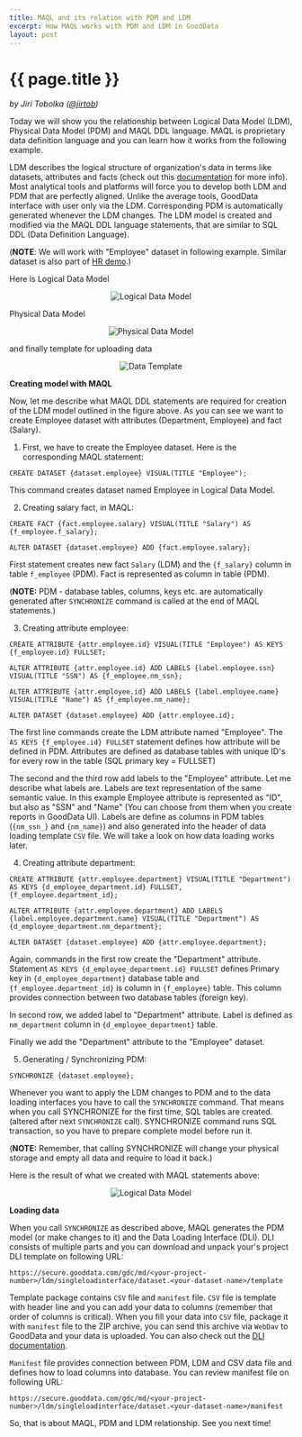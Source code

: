 ```yaml
---
title: MAQL and its relation with PDM and LDM
excerpt: How MAQL works with PDM and LDM in GoodData
layout: post
---
```


# {{ page.title }}
_by Jiri Tobolka ([@jirtob](http://twitter.com/jirtob))_

Today we will show you the relationship between Logical Data Model (LDM), Physical Data Model (PDM) and MAQL DDL language. MAQL is proprietary data definition language and you can learn how it works from the following example. 

LDM describes the logical structure of organization's data in terms like datasets, attributes and facts (check out this [documentation](http://developer.gooddata.com/api/maql-ddl.html) for more info). Most analytical tools and platforms will force you to develop both LDM and PDM that are perfectly aligned. Unlike the average tools, GoodData interface with user only via the LDM. Corresponding PDM is automatically generated whenever the LDM changes. The LDM model is created and modified via the MAQL DDL language statements, that are similar to SQL DDL (Data Definition Language).

(**NOTE**: We will work with "Employee" dataset in following example. Similar dataset is also part of [HR demo](http://developer.gooddata.com/api/maql-ddl.html).)

Here is Logical Data Model

<p>
<center><img src="{{ site.root }}/images/posts/ldm-model.png" alt="Logical Data Model"></center>
</p>

Physical Data Model

<p>
<center><img src="{{ site.root }}/images/posts/pdm-model.png" alt="Physical Data Model"></center>
</p>

and finally template for uploading data

<p>
<center><img src="{{ site.root }}/images/posts/data-template.png" alt="Data Template"></center>
</p>

**Creating model with MAQL**

Now, let me describe what MAQL DDL statements are required for creation of the LDM model outlined in the figure above. As you can see we want to create Employee dataset with attributes (Department, Employee) and fact (Salary).

1. First, we have to create the Employee dataset. Here is the corresponding MAQL statement:

`CREATE DATASET {dataset.employee} VISUAL(TITLE "Employee");`

This command creates dataset named Employee in Logical Data Model.

2. Creating salary fact, in MAQL:

`CREATE FACT {fact.employee.salary} VISUAL(TITLE "Salary") AS {f_employee.f_salary};`

`ALTER DATASET {dataset.employee} ADD {fact.employee.salary};`

First statement creates new fact `Salary` (LDM) and the `{f_salary}` column in table `f_employee` (PDM). Fact is represented as column in table (PDM).

(**NOTE:** PDM - database tables, columns, keys etc. are automatically generated after `SYNCHRONIZE` command is called at the end of MAQL statements.)  

3. Creating attribute employee:

`CREATE ATTRIBUTE {attr.employee.id} VISUAL(TITLE "Employee") AS KEYS {f_employee.id} FULLSET;`

`ALTER ATTRIBUTE {attr.employee.id} ADD LABELS {label.employee.ssn} VISUAL(TITLE "SSN") AS {f_employee.nm_ssn};`

`ALTER ATTRIBUTE {attr.employee.id} ADD LABELS {label.employee.name} VISUAL(TITLE "Name") AS {f_employee.nm_name};`

`ALTER DATASET {dataset.employee} ADD {attr.employee.id};`

The first line commands create the LDM attribute named "Employee". The `AS KEYS {f_employee.id} FULLSET` statement defines how attribute will be defined in PDM. Attributes are defined as database tables with unique ID's for every row in the table (SQL primary key = FULLSET) 

The second and the third row add labels to the "Employee" attribute. Let me describe what labels are. Labels are text representation of the same semantic value. In this example Employee attribute is represented as "ID", but also as "SSN" and "Name" (You can choose from them when you create reports in GoodData UI). Labels are define as columns in PDM tables (`{nm_ssn_}` and `{nm_name}`) and also generated into the header of data loading template `CSV` file. We will take a look on how data loading works later. 

4. Creating attribute department:

`CREATE ATTRIBUTE {attr.employee.department} VISUAL(TITLE "Department") AS KEYS {d_employee_department.id} FULLSET, {f_employee.department_id};`

`ALTER ATTRIBUTE {attr.employee.department} ADD LABELS {label.employee.department.name} VISUAL(TITLE "Department") AS {d_employee_department.nm_department};`

`ALTER DATASET {dataset.employee} ADD {attr.employee.department};`

Again, commands in the first row create the "Department" attribute. Statement `AS KEYS {d_employee_department.id} FULLSET` defines Primary key in `{d_employee_department}` database table and `{f_employee.department_id}` is column in `{f_employee}` table. This column provides connection between two database tables (foreign key).

In second row, we added label to "Department" attribute. Label is defined as `nm_department` column in `{d_employee_department}` table. 

Finally we add the "Department" attribute to the "Employee" dataset.

5. Generating / Synchronizing PDM:

`SYNCHRONIZE {dataset.employee};`

Whenever you want to apply the LDM changes to PDM and to the data loading interfaces you have to call the `SYNCHRONIZE` command. That means when you call SYNCHRONIZE for the first time, SQL tables are created. (altered after next `SYNCHRONIZE` call). SYNCHRONIZE command runs SQL transaction, so you have to prepare complete model before run it.

(**NOTE:** Remember, that calling SYNCHRONIZE will change your physical storage and empty all data and require to load it back.)

Here is the result of what we created with MAQL statements above:

<p>
<center><img src="{{ site.root }}/images/posts/maql-generating.png" alt="Logical Data Model"></center>
</p>

**Loading data**

When you call `SYNCHRONIZE` as described above, MAQL generates the PDM model (or make changes to it) and the Data Loading Interface (DLI). DLI consists of multiple parts and you can download and unpack your's project DLI template on following URL:

`https://secure.gooddata.com/gdc/md/<your-project-number>/ldm/singleloadinterface/dataset.<your-dataset-name>/template`

Template package contains `CSV` file and `manifest` file. `CSV` file is template with header line and you can add your data to columns (remember that order of columns is critical). When you fill your data into `CSV` file, package it with `manifest` file to the ZIP archive, you can send this archive via `WebDav` to GoodData and your data is uploaded. You can also check out the [DLI documentation](http://developer.gooddata.com/api/#data).

`Manifest` file provides connection between PDM, LDM and CSV data file and defines how to load columns into database. You can review manifest file on following URL:

`https://secure.gooddata.com/gdc/md/<your-project-number>/ldm/singleloadinterface/dataset.<your-dataset-name>/manifest`

So, that is about MAQL, PDM and LDM relationship. See you next time!